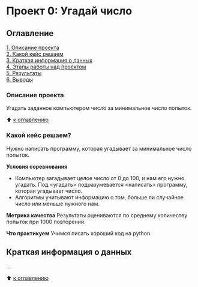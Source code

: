 # Проект 0: Угадай число

## Оглавление
[1. Описание проекта](https://github.com/NinaShibalkina/sf_data_science/blob/1921c65d25e4f91c94775a9b74d53e7a8abab194/project_0/README.md?plain=1#L11)  
[2. Какой кейс решаем](https://github.com/NinaShibalkina/sf_data_science/blob/1921c65d25e4f91c94775a9b74d53e7a8abab194/project_0/README.md?plain=1#L16)  
[3. Краткая информация о данных](https://github.com/NinaShibalkina/sf_data_science/blob/b9a5752f9795a451402cec55b0f7577ef280576f/project_0/README.md?plain=1#L29)  
[4. Этапы работы над проектом](https://github.com/NinaShibalkina/sf_data_science/blob/1921c65d25e4f91c94775a9b74d53e7a8abab194/project_0/README.md?plain=1#L19)  
[5. Результаты](https://github.com/NinaShibalkina/sf_data_science/blob/1921c65d25e4f91c94775a9b74d53e7a8abab194/project_0/README.md?plain=1#L23)  
[6. Выводы](https://github.com/NinaShibalkina/sf_data_science/blob/1921c65d25e4f91c94775a9b74d53e7a8abab194/project_0/README.md?plain=1#L26)

### Описание проекта
Угадать заданное компьютером число за минимальное число попыток.

:arrow_up: [к оглавлению](https://github.com/NinaShibalkina/sf_data_science/blob/19106617be88cf27dc5f00ea931a5729b8046ed0/project_0/README.md?plain=1#L3)

### Какой кейс решаем?
Нужно написать программу, которая угадывает за минимальное число попыток.

**Условия соревнования**
- Компьютер загадывает целое число от 0 до 100, и нам его нужно угадать. Под <угадать> подразумевается <написать> программу, которая угадывает число.
- Алгоритмы учитывают информацию о том, больше ли случайное число или меньше нужного нам.

**Метрика качества**
Результаты оцениваются по среднему количеству попыток при 1000 повторений.

**Что практикуем**
Учимся писать хороший код на python.


## Краткая информация о данных
...

:arrow_up: [к оглавлению](https://github.com/NinaShibalkina/sf_data_science/blob/19106617be88cf27dc5f00ea931a5729b8046ed0/project_0/README.md?plain=1#L3)